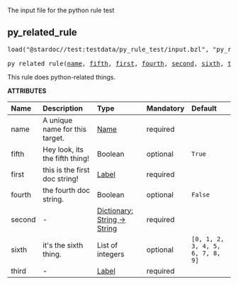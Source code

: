 <!-- Generated with Stardoc: http://skydoc.bazel.build -->

The input file for the python rule test

<a id="py_related_rule"></a>

## py_related_rule

<pre>
load("@stardoc//test:testdata/py_rule_test/input.bzl", "py_related_rule")

py_related_rule(<a href="#py_related_rule-name">name</a>, <a href="#py_related_rule-fifth">fifth</a>, <a href="#py_related_rule-first">first</a>, <a href="#py_related_rule-fourth">fourth</a>, <a href="#py_related_rule-second">second</a>, <a href="#py_related_rule-sixth">sixth</a>, <a href="#py_related_rule-third">third</a>)
</pre>

This rule does python-related things.

**ATTRIBUTES**


| Name  | Description | Type | Mandatory | Default |
| :------------- | :------------- | :------------- | :------------- | :------------- |
| <a id="py_related_rule-name"></a>name |  A unique name for this target.   | <a href="https://bazel.build/concepts/labels#target-names">Name</a> | required |  |
| <a id="py_related_rule-fifth"></a>fifth |  Hey look, its the fifth thing!   | Boolean | optional |  `True`  |
| <a id="py_related_rule-first"></a>first |  this is the first doc string!   | <a href="https://bazel.build/concepts/labels">Label</a> | required |  |
| <a id="py_related_rule-fourth"></a>fourth |  the fourth doc string.   | Boolean | optional |  `False`  |
| <a id="py_related_rule-second"></a>second |  -   | <a href="https://bazel.build/rules/lib/dict">Dictionary: String -> String</a> | required |  |
| <a id="py_related_rule-sixth"></a>sixth |  it's the sixth thing.   | List of integers | optional |  `[0, 1, 2, 3, 4, 5, 6, 7, 8, 9]`  |
| <a id="py_related_rule-third"></a>third |  -   | <a href="https://bazel.build/concepts/labels">Label</a> | required |  |


